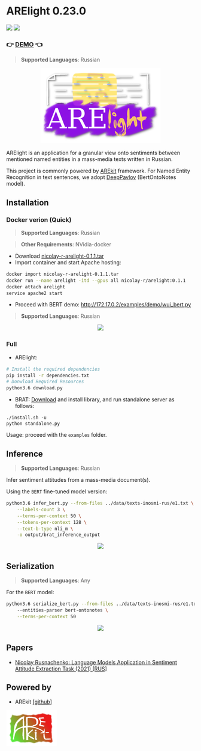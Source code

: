 # ARElight 0.23.0

![](https://img.shields.io/badge/Python-3.6.9-brightgreen.svg)
![](https://img.shields.io/badge/AREkit-0.23.0-orange.svg)

### :point_right: [DEMO](#docker-verion-quick) :point_left:

> **Supported Languages**: Russian

<p align="center">
    <img src="logo.png"/>
</p>

ARElight is an application for a granular view onto sentiments between mentioned named entities in a mass-media texts written in Russian.

This project is commonly powered by [AREkit](https://github.com/nicolay-r/AREkit) framework.
For Named Entity Recognition in text sentences, 
we adopt [DeepPavlov](https://github.com/deeppavlovteam/DeepPavlov)  (BertOntoNotes model).

## Installation

### Docker verion (Quick)

> **Supported Languages**: Russian

> **Other Requirements**: NVidia-docker

* Download [nicolay-r-arelight-0.1.1.tar](https://disk.yandex.ru/d/XXJUXEeaJbqNbA)
* Import container and start Apache hosting: 
```bash
docker import nicolay-r-arelight-0.1.1.tar 
docker run --name arelight -itd --gpus all nicolay-r/arelight:0.1.1
docker attach arelight
service apache2 start
```
* Proceed with BERT demo: http://172.17.0.2/examples/demo/wui_bert.py

> **Supported Languages**: Russian

<p align="center">
    <img src="docs/demo.png"/>
</p>

### Full 
* ARElight:
```bash
# Install the required dependencies
pip install -r dependencies.txt
# Donwload Required Resources
python3.6 download.py
```

* BRAT: [Download](https://github.com/nlplab/brat/releases/tag/v1.3_Crunchy_Frog) 
  and install library, and run standalone server as follows:
```
./install.sh -u
python standalone.py
```

Usage: proceed with the `examples` folder.

## Inference

> **Supported Languages**: Russian

Infer sentiment attitudes from a mass-media document(s).

Using the `BERT` fine-tuned model version:
```bash
python3.6 infer_bert.py --from-files ../data/texts-inosmi-rus/e1.txt \
    --labels-count 3 \
    --terms-per-context 50 \
    --tokens-per-context 128 \
    --text-b-type nli_m \
    -o output/brat_inference_output
```
<p align="center">
    <img src="docs/inference-bert-e1.png"/>
</p>

## Serialization 

> **Supported Languages**: Any

For the `BERT` model:
```bash
python3.6 serialize_bert.py --from-files ../data/texts-inosmi-rus/e1.txt 
    --entities-parser bert-ontonotes \
    --terms-per-context 50 
```

<p align="center">
    <img src="docs/samples-bert.png">
</p>

## Papers

* [Nicolay Rusnachenko: Language Models Application in Sentiment Attitude Extraction Task (2021) [RUS]](https://nicolay-r.github.io/website/data/rusnachenko2021language.pdf)

## Powered by

* AREkit [[github]](https://github.com/nicolay-r/AREkit)

<p float="left">
<a href="https://github.com/nicolay-r/AREkit"><img src="docs/arekit_logo.png"/></a>
</p>

